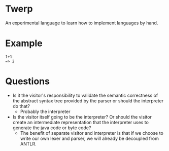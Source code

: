 Twerp
=====

An experimental language to learn how to implement languages by hand.

Example
=======

```
1+1
=> 2
```

Questions
=========

- Is it the visitor's responsibility to validate the semantic correctness of the abstract syntax tree provided by the
  parser or should the interpreter do that?
    - Probably the interpreter
- Is the visitor itself going to be the interpreter? Or should the visitor create an intermediate representation that
  the interpreter uses to generate the java code or byte code?
    - The benefit of separate visitor and interpreter is that if we choose to write our own lexer and parser, we will
      already be decoupled from ANTLR.